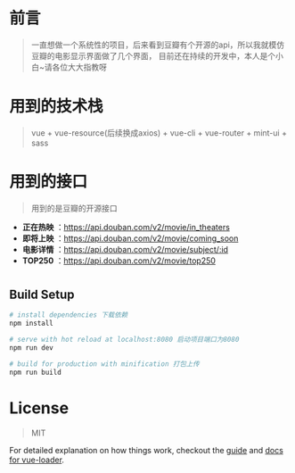 # 前言
 > 一直想做一个系统性的项目，后来看到豆瓣有个开源的api，所以我就模仿豆瓣的电影显示界面做了几个界面， 目前还在持续的开发中，本人是个小白~请各位大大指教呀

# 用到的技术栈
 > vue + vue-resource(后续换成axios) + vue-cli + vue-router + mint-ui + sass

# 用到的接口
 > 用到的是豆瓣的开源接口
- **正在热映** ：https://api.douban.com/v2/movie/in_theaters
- **即将上映** ：https://api.douban.com/v2/movie/coming_soon
- **电影详情** ：https://api.douban.com/v2/movie/subject/:id
- **TOP250** ：https://api.douban.com/v2/movie/top250


#


## Build Setup

``` bash
# install dependencies 下载依赖
npm install

# serve with hot reload at localhost:8080 启动项目端口为8080
npm run dev

# build for production with minification 打包上传
npm run build
```
# License
> MIT

For detailed explanation on how things work, checkout the [guide](http://vuejs-templates.github.io/webpack/) and [docs for vue-loader](http://vuejs.github.io/vue-loader).

